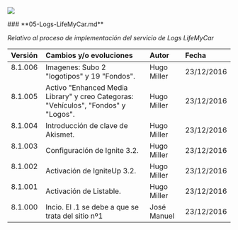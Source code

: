 <p align="left">
<img src="https://s28.postimg.org/ux8l1tv6l/imagengit.png">
</p>
### **05-Logs-LifeMyCar.md**

_Relativo al proceso de implementación del servicio de Logs LifeMyCar_






| Versión |Cambios y/o evoluciones |Autor|Fecha|
|:------------- |:---------------|:---------------|:---------------
| 8.1.006    | Imagenes: Subo 2 "logotipos" y 19 "Fondos".|Hugo Miller|23/12/2016|
| 8.1.005    | Activo "Enhanced Media Library" y creo Categoras: "Vehículos", "Fondos" y "Logos".|Hugo Miller|23/12/2016|
| 8.1.004    | Introducción de clave de Akismet.|Hugo Miller|23/12/2016|
| 8.1.003    | Configuración de Ignite 3.2.|Hugo Miller|23/12/2016|
| 8.1.002    | Activación de IgniteUp 3.2.|Hugo Miller|23/12/2016|
| 8.1.001    | Activación de Listable.|Hugo Miller|23/12/2016|
| 8.1.000    | Incio. El .1 se debe a que se trata del sitio nº1|José Manuel|23/12/2016|
